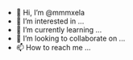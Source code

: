 - 👋 Hi, I’m @mmmxela
- 👀 I’m interested in ...
- 🌱 I’m currently learning ...
- 💞️ I’m looking to collaborate on ...
- 📫 How to reach me ...

<!---
mmmxela/mmmxela is a ✨ special ✨ repository because its `README.md` (this file) appears on your GitHub profile.
You can click the Preview link to take a look at your changes.
--->
